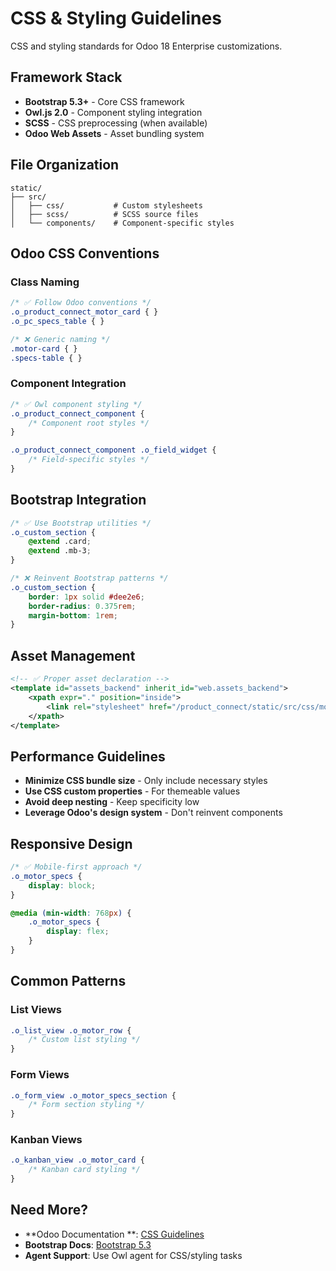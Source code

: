 # CSS & Styling Guidelines

CSS and styling standards for Odoo 18 Enterprise customizations.

## Framework Stack

- **Bootstrap 5.3+** - Core CSS framework
- **Owl.js 2.0** - Component styling integration
- **SCSS** - CSS preprocessing (when available)
- **Odoo Web Assets** - Asset bundling system

## File Organization

```
static/
├── src/
│   ├── css/           # Custom stylesheets
│   ├── scss/          # SCSS source files
│   └── components/    # Component-specific styles
```

## Odoo CSS Conventions

### Class Naming

```css
/* ✅ Follow Odoo conventions */
.o_product_connect_motor_card { }
.o_pc_specs_table { }

/* ❌ Generic naming */
.motor-card { }
.specs-table { }
```

### Component Integration

```css
/* ✅ Owl component styling */
.o_product_connect_component {
    /* Component root styles */
}

.o_product_connect_component .o_field_widget {
    /* Field-specific styles */
}
```

## Bootstrap Integration

```css
/* ✅ Use Bootstrap utilities */
.o_custom_section {
    @extend .card;
    @extend .mb-3;
}

/* ❌ Reinvent Bootstrap patterns */
.o_custom_section {
    border: 1px solid #dee2e6;
    border-radius: 0.375rem;
    margin-bottom: 1rem;
}
```

## Asset Management

```xml
<!-- ✅ Proper asset declaration -->
<template id="assets_backend" inherit_id="web.assets_backend">
    <xpath expr="." position="inside">
        <link rel="stylesheet" href="/product_connect/static/src/css/motor_views.css"/>
    </xpath>
</template>
```

## Performance Guidelines

- **Minimize CSS bundle size** - Only include necessary styles
- **Use CSS custom properties** - For themeable values
- **Avoid deep nesting** - Keep specificity low
- **Leverage Odoo's design system** - Don't reinvent components

## Responsive Design

```css
/* ✅ Mobile-first approach */
.o_motor_specs {
    display: block;
}

@media (min-width: 768px) {
    .o_motor_specs {
        display: flex;
    }
}
```

## Common Patterns

### List Views

```css
.o_list_view .o_motor_row {
    /* Custom list styling */
}
```

### Form Views

```css
.o_form_view .o_motor_specs_section {
    /* Form section styling */
}
```

### Kanban Views

```css
.o_kanban_view .o_motor_card {
    /* Kanban card styling */
}
```

## Need More?

- **Odoo Documentation
  **: [CSS Guidelines](https://www.odoo.com/documentation/18.0/developer/reference/frontend/assets.html)
- **Bootstrap Docs**: [Bootstrap 5.3](https://getbootstrap.com/docs/5.3/)
- **Agent Support**: Use Owl agent for CSS/styling tasks